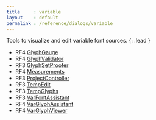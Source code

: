 ```yaml
---
title     : variable
layout    : default
permalink : /reference/dialogs/variable
---
```


Tools to visualize and edit variable font sources.
{: .lead }

- <span class="badge text-bg-success">RF4</span> [GlyphGauge](glyph-gauge)
- <span class="badge text-bg-success">RF4</span> [GlyphValidator](glyph-validator)
- <span class="badge text-bg-warning">RF3</span> [GlyphSetProofer](glyphset-proofer)
- <span class="badge text-bg-success">RF4</span> [Measurements](measurements)
- <span class="badge text-bg-danger" >RF3</span> [ProjectController](project-controller)
- <span class="badge text-bg-warning">RF3</span> [TempEdit](temp-edit)
- <span class="badge text-bg-warning">RF3</span> [TempGlyphs](temp-glyphs)
- <span class="badge text-bg-warning">RF3</span> [VarFontAssistant](varfont-assistant)
- <span class="badge text-bg-success">RF4</span> [VarGlyphAssistant](varglyph-assistant)
- <span class="badge text-bg-success">RF4</span> [VarGlyphViewer](varglyph-viewer)
